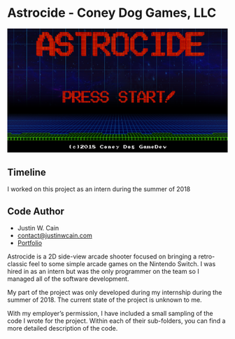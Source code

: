# Astrocide - Coney Dog Games, LLC
![Astrocide Main Screen](/Astrocide.png)
## Timeline
I worked on this project as an intern during the summer of 2018
	
## Code Author
- Justin W. Cain 
- contact@justinwcain.com
- [Portfolio](https://www.justinwcain.com)

Astrocide is a 2D side-view arcade shooter focused on bringing a retro-classic feel to some simple arcade games on the Nintendo Switch. I was hired in as an intern but was the only programmer on the team so I managed all of the software development.

My part of the project was only developed during my internship during the summer of 2018. The current state of the project is unknown to me.

With my employer’s permission, I have included a small sampling of the code I wrote for the project. Within each of their sub-folders, you can find a more detailed description of the code.
